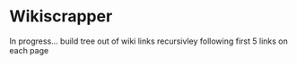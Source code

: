# Wikiscrapper
In progress... build tree out of wiki links recursivley following first 5 links on each page
